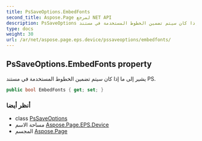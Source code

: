 ```yaml
---
title: PsSaveOptions.EmbedFonts
second_title: Aspose.Page لمرجع NET API
description: PsSaveOptions ملكية. يشير إلى ما إذا كان سيتم تضمين الخطوط المستخدمة في مستند PS.
type: docs
weight: 30
url: /ar/net/aspose.page.eps.device/pssaveoptions/embedfonts/
---
```

## PsSaveOptions.EmbedFonts property

يشير إلى ما إذا كان سيتم تضمين الخطوط المستخدمة في مستند PS.

```csharp
public bool EmbedFonts { get; set; }
```

### أنظر أيضا

* class [PsSaveOptions](../)
* مساحة الاسم [Aspose.Page.EPS.Device](../../pssaveoptions/)
* المجسم [Aspose.Page](../../../)


